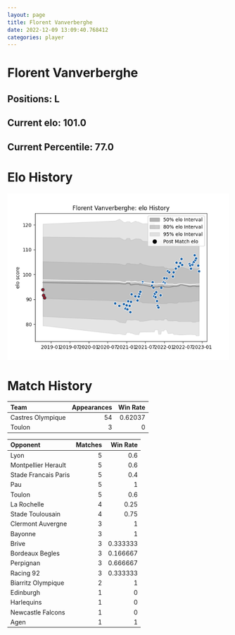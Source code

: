 ```yaml
---  
layout: page  
title: Florent Vanverberghe  
date: 2022-12-09 13:09:40.768412  
categories: player  
---
```

# Florent Vanverberghe

## Positions: L

## Current elo: 101.0

## Current Percentile: 77.0

# Elo History


![elo history](history_FlorentVanverberghe.png)
# Match History


| Team              |   Appearances |   Win Rate |
|:------------------|--------------:|-----------:|
| Castres Olympique |            54 |    0.62037 |
| Toulon            |             3 |    0       |

| Opponent             |   Matches |   Win Rate |
|:---------------------|----------:|-----------:|
| Lyon                 |         5 |   0.6      |
| Montpellier Herault  |         5 |   0.6      |
| Stade Francais Paris |         5 |   0.4      |
| Pau                  |         5 |   1        |
| Toulon               |         5 |   0.6      |
| La Rochelle          |         4 |   0.25     |
| Stade Toulousain     |         4 |   0.75     |
| Clermont Auvergne    |         3 |   1        |
| Bayonne              |         3 |   1        |
| Brive                |         3 |   0.333333 |
| Bordeaux Begles      |         3 |   0.166667 |
| Perpignan            |         3 |   0.666667 |
| Racing 92            |         3 |   0.333333 |
| Biarritz Olympique   |         2 |   1        |
| Edinburgh            |         1 |   0        |
| Harlequins           |         1 |   0        |
| Newcastle Falcons    |         1 |   0        |
| Agen                 |         1 |   1        |